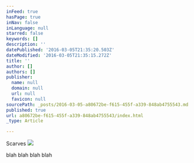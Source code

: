 ```yaml
---
inFeed: true
hasPage: true
inNav: false
inLanguage: null
starred: false
keywords: []
description: ''
datePublished: '2016-03-05T21:35:20.503Z'
dateModified: '2016-03-05T21:35:15.272Z'
title: ''
author: []
authors: []
publisher:
  name: null
  domain: null
  url: null
  favicon: null
sourcePath: _posts/2016-03-05-a80672be-f615-455f-a339-848ab4755543.md
published: true
url: a80672be-f615-455f-a339-848ab4755543/index.html
_type: Article

---
```

Scarves
![](https://the-grid-user-content.s3-us-west-2.amazonaws.com/0d29462c-1f33-4416-b221-661a146675ef.jpg)

blah blah blah blah